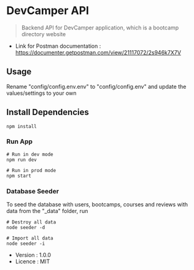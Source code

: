 # DevCamper API

>Backend API for DevCamper application, which is a bootcamp directory website
- Link for Postman documentation : https://documenter.getpostman.com/view/21117072/2s946k7X7V


## Usage

Rename "config/config.env.env" to "config/config.env" and update the values/settings to your own

## Install Dependencies
```
npm install
```

### Run App
```
# Run in dev mode
npm run dev

# Run in prod mode
npm start
```

### Database Seeder
To seed the database with users, bootcamps, courses and reviews with data from the "_data" folder, run

```
# Destroy all data
node seeder -d

# Import all data
node seeder -i
```

- Version : 1.0.0
- Licence : MIT
